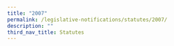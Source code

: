 ```yaml
---
title: "2007"
permalink: /legislative-notifications/statutes/2007/
description: ""
third_nav_title: Statutes
---
```

